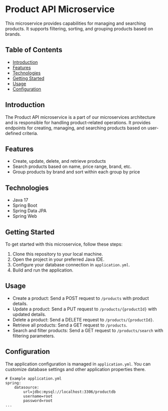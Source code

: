 # Product API Microservice

This microservice provides capabilities for managing and searching products. It supports filtering, sorting, and grouping products based on brands.

## Table of Contents

- [Introduction](#introduction)
- [Features](#features)
- [Technologies](#technologies)
- [Getting Started](#getting-started)
- [Usage](#usage)
- [Configuration](#configuration)

## Introduction

The Product API microservice is a part of our microservices architecture and is responsible for handling product-related operations. It provides endpoints for creating, managing, and searching products based on user-defined criteria.

## Features

- Create, update, delete, and retrieve products
- Search products based on name, price range, brand, etc.
- Group products by brand and sort within each group by price

## Technologies

- Java 17
- Spring Boot
- Spring Data JPA
- Spring Web

## Getting Started

To get started with this microservice, follow these steps:

1. Clone this repository to your local machine.
2. Open the project in your preferred Java IDE.
3. Configure your database connection in `application.yml`.
4. Build and run the application.

## Usage

- Create a product: Send a POST request to `/products` with product details.
- Update a product: Send a PUT request to `/products/{productId}` with updated details.
- Delete a product: Send a DELETE request to `/products/{productId}`.
- Retrieve all products: Send a GET request to `/products`.
- Search and filter products: Send a GET request to `/products/search` with filtering parameters.

## Configuration

The application configuration is managed in `application.yml`. You can customize database settings and other application properties there.

```properties
# Example application.yml
spring:
    datasource:
        url=jdbc:mysql://localhost:3306/productdb
        username=root
        password=root
...
